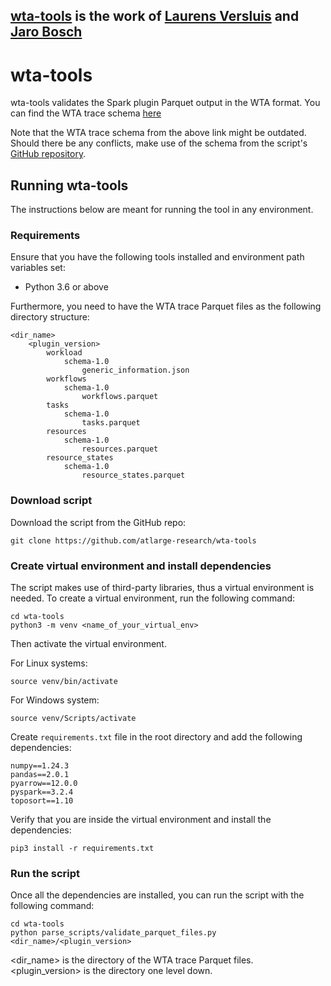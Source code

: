 ## [wta-tools](https://github.com/atlarge-research/wta-tools) is the work of [Laurens Versluis](https://github.com/lfdversluis) and [Jaro Bosch](https://github.com/JaroAmsterdam)

# wta-tools
wta-tools validates the Spark plugin Parquet output in the WTA format. You can find the WTA trace schema [here](https://wta.atlarge-research.com/traceformat.html)

Note that the WTA trace schema from the above link might be outdated. Should there be any conflicts, make use of the schema from the script's [GitHub repository](https://github.com/atlarge-research/wta-tools).

## Running wta-tools
The instructions below are meant for running the tool in any environment.

### Requirements
Ensure that you have the following tools installed and environment path variables set:
- Python 3.6 or above

Furthermore, you need to have the WTA trace Parquet files as the following directory structure:

```
<dir_name>
    <plugin_version>
        workload
            schema-1.0
                generic_information.json
        workflows
            schema-1.0
                workflows.parquet
        tasks
            schema-1.0
                tasks.parquet
        resources
            schema-1.0
                resources.parquet    
        resource_states
            schema-1.0 
                resource_states.parquet
```
### Download script
Download the script from the GitHub repo:
```
git clone https://github.com/atlarge-research/wta-tools
```

### Create virtual environment and install dependencies
The script makes use of third-party libraries, thus a virtual environment is needed. To create a virtual environment, run the following command:

```shell
cd wta-tools
python3 -m venv <name_of_your_virtual_env>
```

Then activate the virtual environment.

For Linux systems:
```shell
source venv/bin/activate
```

For Windows system:
```shell
source venv/Scripts/activate
```

Create `requirements.txt` file in the root directory and add the following dependencies:
```
numpy==1.24.3
pandas==2.0.1
pyarrow==12.0.0
pyspark==3.2.4
toposort==1.10
```

Verify that you are inside the virtual environment and install the dependencies:

```shell
pip3 install -r requirements.txt
```

### Run the script
Once all the dependencies are installed, you can run the script with the following command:

```shell
cd wta-tools
python parse_scripts/validate_parquet_files.py <dir_name>/<plugin_version>
```

<dir_name> is the directory of the WTA trace Parquet files. <plugin_version> is the directory one level down.
